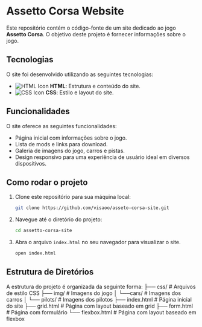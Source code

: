 # Assetto Corsa Website

Este repositório contém o código-fonte de um site dedicado ao jogo **Assetto Corsa**. O objetivo deste projeto é fornecer informações sobre o jogo.

## Tecnologias

O site foi desenvolvido utilizando as seguintes tecnologias:

- ![HTML Icon](https://img.icons8.com/color/48/000000/html-5.png) **HTML**: Estrutura e conteúdo do site.
- ![CSS Icon](https://img.icons8.com/color/48/000000/css3.png) **CSS**: Estilo e layout do site.

## Funcionalidades

O site oferece as seguintes funcionalidades:

- Página inicial com informações sobre o jogo.
- Lista de mods e links para download.
- Galeria de imagens do jogo, carros e pistas.
- Design responsivo para uma experiência de usuário ideal em diversos dispositivos.

## Como rodar o projeto

1. Clone este repositório para sua máquina local:

    ```bash
    git clone https://github.com/visaoo/asseto-corsa-site.git
    ```

2. Navegue até o diretório do projeto:

    ```bash
    cd assetto-corsa-site
    ```

3. Abra o arquivo `index.html` no seu navegador para visualizar o site.

    ```bash
    open index.html
    ```

## Estrutura de Diretórios

A estrutura do projeto é organizada da seguinte forma:
├── css/ # Arquivos de estilo CSS 
├── img/ # Imagens do jogo
│ └──cars/ # Imagens dos carros 
│ └── pilots/ # Imagens dos pilotos 
├── index.html # Página inicial do site 
├── grid.html # Página com layout baseado em grid 
├── form.html # Página com formulário 
└── flexbox.html # Página com layout baseado em flexbox
